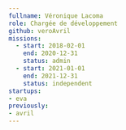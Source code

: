 ```yaml
---
fullname: Véronique Lacoma
role: Chargée de développement  
github: veroAvril
missions:
  - start: 2018-02-01
    end: 2020-12-31
    status: admin 
  - start: 2021-01-01
    end: 2021-12-31
    status: independent
startups:
- eva
previously:
- avril
---
```

